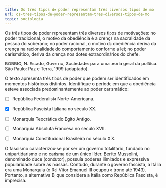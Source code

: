 ```yaml
---
title: Os três tipos de poder representam três diversos tipos de mo
url: os-tres-tipos-de-poder-representam-tres-diversos-tipos-de-mo
topic: sociologia
---
```



Os três tipos de poder representam três diversos tipos de motivações: no poder tradicional, o motivo da obediência é a crença na sacralidade da pessoa do soberano; no poder racional, o motivo da obediência deriva da crença na racionalidade do comportamento conforme a lei; no poder carismático, deriva da crença nos dotes extraordinários do chefe.

BOBBIO, N. Estado, Governo, Sociedade: para uma teoria geral da política. São Paulo: Paz e Terra, 1999 (adaptado).

O texto apresenta três tipos de poder que podem ser identificados em momentos históricos distintos. Identifique o período em que a obediência esteve associada predominantemente ao poder carismático:



- [ ] República Federalista Norte-Americana.
- [x] República Fascista Italiana no século XX.
- [ ] Monarquia Teocrática do Egito Antigo.
- [ ] Monarquia Absoluta Francesa no século XVII.
- [ ] Monarquia Constitucional Brasileira no século XIX.


O fascismo caracterizou-se por ser um governo totalitário, fundado no unipartidarismo e no carisma de um único líder. Benito Mussolini, denominado duce (condutor), possuía poderes ilimitados e expressiva popularidade sobre as massas. Contudo, durante o governo fascista, a Itália era uma Monarquia (o Rei Vitor Emanuel III ocupou o trono até 1943). Portanto, a alternativa B, que considera a Itália como República Fascista, é imprecisa.
